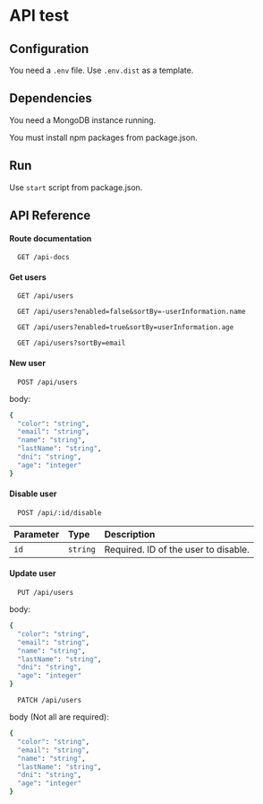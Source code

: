 # API test

## Configuration

You need a `.env` file. Use `.env.dist` as a template.

## Dependencies

You need a MongoDB instance running.

You must install npm packages from package.json.

## Run

Use `start` script from package.json.


## API Reference

#### Route documentation

```http
  GET /api-docs
```


#### Get users

```http
  GET /api/users
```

```http
  GET /api/users?enabled=false&sortBy=-userInformation.name
```

```http
  GET /api/users?enabled=true&sortBy=userInformation.age
```

```http
  GET /api/users?sortBy=email
```

#### New user

```http
  POST /api/users
```

body:

```bash
{
  "color": "string",
  "email": "string",
  "name": "string",
  "lastName": "string",
  "dni": "string",
  "age": "integer"
}
```


#### Disable user

```http
  POST /api/:id/disable
```


| Parameter | Type     | Description                       |
| :-------- | :------- | :-------------------------------- |
| `id`      | `string` |Required. ID of the user to disable. |


#### Update user

```http
  PUT /api/users
```

body:

```bash
{
  "color": "string",
  "email": "string",
  "name": "string",
  "lastName": "string",
  "dni": "string",
  "age": "integer"
}
```

```http
  PATCH /api/users
```

body (Not all are required):

```bash
{
  "color": "string",
  "email": "string",
  "name": "string",
  "lastName": "string",
  "dni": "string",
  "age": "integer"
}
```
